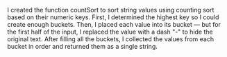 I created the function countSort to sort string values using counting sort based on their numeric keys. First, I determined the highest key so I could create enough buckets. Then, I placed each value into its bucket — but for the first half of the input, I replaced the value with a dash "-" to hide the original text. After filling all the buckets, I collected the values from each bucket in order and returned them as a single string.